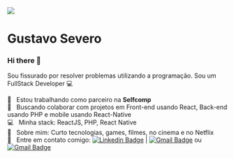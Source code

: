 <img width="auto" src="https://github.com/GustavoMSevero/GustavoMSevero/blob/master/banner.png">

# Gustavo Severo

### Hi there 👋

Sou fissurado por resolver problemas utilizando a programação.
Sou um FullStack Developer :computer:

:rocket:  &nbsp; Estou trabalhando como parceiro na **Selfcomp**
 <br/> :purple_heart: &nbsp; Buscando colaborar com projetos em Front-end usando React, Back-end usando PHP e mobile usando React-Native
 <br/> :computer: &nbsp; Minha stack: ReactJS, PHP, React Native
 <br/> 💬  &nbsp; Sobre mim: Curto tecnologias, games, filmes, no cinema e no Netflix
 <br/> :email: &nbsp; Entre em contato comigo: [![Linkedin Badge](https://img.shields.io/badge/-GustavoMSevero-blue?style=flat-square&logo=Linkedin&logoColor=white&link=https://www.linkedin.com/in/gustavo-m-severo-03ab9620/)](https://www.linkedin.com/in/gustavo-m-severo-03ab9620/) 
| 
[![Gmail Badge](https://img.shields.io/badge/-gustavo@gapps.com.br-c14438?style=flat-square&logo=Gmail&logoColor=white&link=mailto:gustavo@gapps.com.br)](mailto:gustavo@gapps.com.br)
ou
[![Gmail Badge](https://img.shields.io/badge/-gustavo.msevero@gmail.com-c14438?style=flat-square&logo=Gmail&logoColor=white&link=mailto:gustavo.msevero@gmail.com)](mailto:gustavo.msevero@gmail.com)

<!--<br/> :blush: &nbsp; Posso te ajudar com CSS Grid Layout e Flexbox -->
<!--
**GustavoMSevero/GustavoMSevero** is a ✨ _special_ ✨ repository because its `README.md` (this file) appears on your GitHub profile.

Here are some ideas to get you started:

- 🔭 I’m currently working on ...
- 🌱 I’m currently learning ...
- 👯 I’m looking to collaborate on ...
- 🤔 I’m looking for help with ...
- 💬 Ask me about ...
- 📫 How to reach me: ...
- 😄 Pronouns: ...
- ⚡ Fun fact: ...
-->
